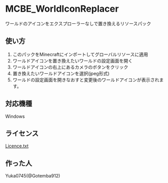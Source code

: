 # MCBE_WorldIconReplacer
ワールドのアイコンをエクスプローラーなしで置き換えるリソースパック

## 使い方
1. このパックをMinecraftにインポートしてグローバルリソースに適用
2. ワールドアイコンを置き換えたいワールドの設定画面を開く
3. ワールドアイコンの右上にあるカメラのボタンをクリック
4. 置き換えたいワールドアイコンを選択(jpeg形式)
5. ワールドの設定画面を開きなおすと変更後のワールドアイコンが表示されます。

## 対応機種
Windows

## ライセンス
[Licence.txt](https://github.com/Gotemba912/MCBE_WorldIconReplacer/blob/main/Licence.txt)

## 作った人
Yuka0745(@Gotemba912)

